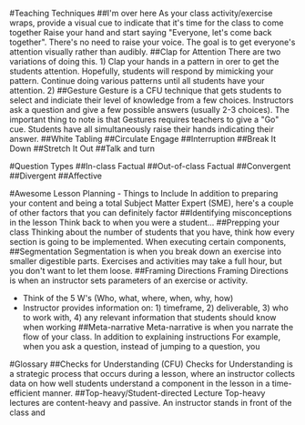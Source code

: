 #Teaching Techniques
##I'm over here
As your class activity/exercise wraps, provide a visual cue to indicate that it's time for the class to come together  Raise your hand and start saying "Everyone, let's come back together". There's no need to raise your voice. The goal is to get everyone's attention visually rather than audibly. 
##Clap for Attention
There are two variations of doing this. 1) Clap your hands in a pattern in orer to get the students attention. Hopefully, students will respond by mimicking your pattern. Continue doing various patterns until all students have your attention. 2) 
##Gesture
Gesture is a CFU technique that gets students to select and indiciate their level of knowledge from a few choices. Instructors ask a question and give a few possible answers (usually 2-3 choices). 
The important thing to note is that Gestures requires teachers to give a "Go" cue. Students have all simultaneously raise their hands indicating their answer. 
##White Tabling
##Circulate
Engage
##Interruption 
##Break It Down
##Stretch It Out
##Talk and turn

#Question Types
##In-class Factual
##Out-of-class Factual
##Convergent
##Divergent
##Affective

#Awesome Lesson Planning - Things to Include
In addition to preparing your content and being a total Subject Matter Expert (SME), here's a couple of other factors that you can definitely factor 
##Identifying misconceptions in the lesson 
Think back to when you were a student...
##Prepping your class 
Thinking about the number of students that you have, think how every section is going to be implemented. When executing certain components, 
##Segmentation
Segmentation is when you break down an exercise into smaller digestible parts. Exercises and activities may take a full hour, but you don't want to let them loose. 
##Framing Directions
Framing Directions is when an instructor sets parameters of an exercise or activity. 
- Think of the 5 W's (Who, what, where, when, why, how)
- Instructor provides information on: 1) timeframe, 2) deliverable, 3) who to work with, 4) any relevant information that students should know when working
##Meta-narrative
Meta-narrative is when you narrate the flow of your class. In addition to explaining instructions 
For example, when you ask a question, instead of jumping to a question, you 

#Glossary
##Checks for Understanding (CFU)
Checks for Understanding is a strategic process that occurs during a lesson, where an instructor collects data on how well students understand a component in the lesson in a time-efficient manner. 
##Top-heavy/Student-directed Lecture
Top-heavy lectures are content-heavy and passive. An instructor stands in front of the class and 
##

